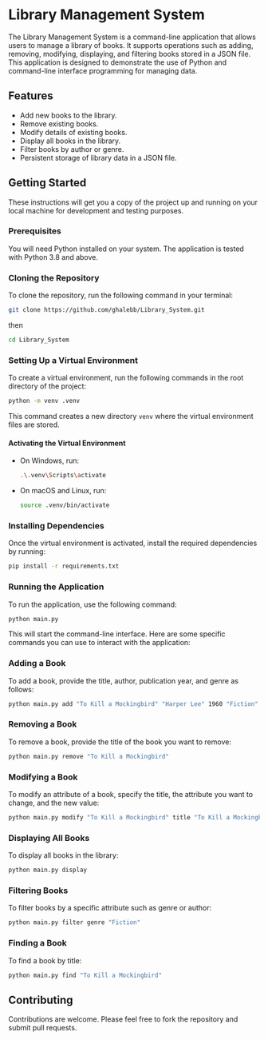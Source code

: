 
# Library Management System

The Library Management System is a command-line application that allows users to manage a library of books. It supports operations such as adding, removing, modifying, displaying, and filtering books stored in a JSON file. This application is designed to demonstrate the use of Python and command-line interface programming for managing data.

## Features

- Add new books to the library.
- Remove existing books.
- Modify details of existing books.
- Display all books in the library.
- Filter books by author or genre.
- Persistent storage of library data in a JSON file.

## Getting Started

These instructions will get you a copy of the project up and running on your local machine for development and testing purposes.

### Prerequisites

You will need Python installed on your system. The application is tested with Python 3.8 and above.

### Cloning the Repository

To clone the repository, run the following command in your terminal:

```bash
git clone https://github.com/ghalebb/Library_System.git
```
then
```bash
cd Library_System
```

### Setting Up a Virtual Environment

To create a virtual environment, run the following commands in the root directory of the project:

```bash
python -m venv .venv
```

This command creates a new directory `venv` where the virtual environment files are stored.

#### Activating the Virtual Environment

- On Windows, run:
  ```bash
  .\.venv\Scripts\activate
  ```

- On macOS and Linux, run:
  ```bash
  source .venv/bin/activate
  ```

### Installing Dependencies

Once the virtual environment is activated, install the required dependencies by running:

```bash
pip install -r requirements.txt
```

### Running the Application

To run the application, use the following command:

```bash
python main.py
```

This will start the command-line interface. Here are some specific commands you can use to interact with the application:

### Adding a Book
To add a book, provide the title, author, publication year, and genre as follows:

```bash
python main.py add "To Kill a Mockingbird" "Harper Lee" 1960 "Fiction"
```

### Removing a Book
To remove a book, provide the title of the book you want to remove:

```bash
python main.py remove "To Kill a Mockingbird"
```

### Modifying a Book
To modify an attribute of a book, specify the title, the attribute you want to change, and the new value:

```bash
python main.py modify "To Kill a Mockingbird" title "To Kill a Mockingbird Updated"
```

### Displaying All Books
To display all books in the library:

```bash
python main.py display
```

### Filtering Books
To filter books by a specific attribute such as genre or author:

```bash
python main.py filter genre "Fiction"
```

### Finding a Book
To find a book by title:

```bash
python main.py find "To Kill a Mockingbird"
```


## Contributing

Contributions are welcome. Please feel free to fork the repository and submit pull requests.

